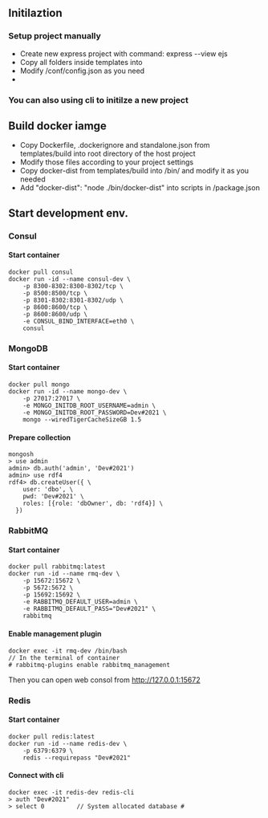 ## Initilaztion
### Setup project manually
* Create new express project with command: express --view ejs <project-name>
* Copy all folders inside templates into <project-root-dir>
* Modify <project-root-dir>/conf/config.json as you need
* 

### You can also using cli to initilze a new project


## Build docker iamge
* Copy Dockerfile, .dockerignore and standalone.json from templates/build into root directory of the host project
* Modify those files according to your project settings
* Copy docker-dist from templates/build into <project-root-dir>/bin/ and modify it as you needed
* Add "docker-dist": "node ./bin/docker-dist" into scripts in <project-root-dir>/package.json

## Start development env.
### Consul
#### Start container
```
docker pull consul
docker run -id --name consul-dev \
    -p 8300-8302:8300-8302/tcp \
    -p 8500:8500/tcp \
    -p 8301-8302:8301-8302/udp \
    -p 8600:8600/tcp \
    -p 8600:8600/udp \
    -e CONSUL_BIND_INTERFACE=eth0 \
    consul
```
### MongoDB
#### Start container
```
docker pull mongo
docker run -id --name mongo-dev \
    -p 27017:27017 \
    -e MONGO_INITDB_ROOT_USERNAME=admin \
    -e MONGO_INITDB_ROOT_PASSWORD=Dev#2021 \
    mongo --wiredTigerCacheSizeGB 1.5
```
#### Prepare collection
```
mongosh
> use admin
admin> db.auth('admin', 'Dev#2021')
admin> use rdf4
rdf4> db.createUser({ \
    user: 'dbo', \
    pwd: 'Dev#2021' \
    roles: [{role: 'dbOwner', db: 'rdf4}] \
  })
```
### RabbitMQ
#### Start container
```
docker pull rabbitmq:latest
docker run -id --name rmq-dev \
    -p 15672:15672 \
    -p 5672:5672 \
    -p 15692:15692 \ 
    -e RABBITMQ_DEFAULT_USER=admin \
    -e RABBITMQ_DEFAULT_PASS="Dev#2021" \
    rabbitmq
```
#### Enable management plugin
```
docker exec -it rmq-dev /bin/bash
// In the terminal of container
# rabbitmq-plugins enable rabbitmq_management
```
Then you can open web consol from http://127.0.0.1:15672

### Redis
#### Start container
```
docker pull redis:latest
docker run -id --name redis-dev \
    -p 6379:6379 \
    redis --requirepass "Dev#2021"
```
#### Connect with cli
```
docker exec -it redis-dev redis-cli
> auth "Dev#2021"
> select 0         // System allocated database #
```